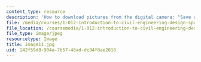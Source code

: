 ```yaml
---
content_type: resource
description: 'How to download pictures from the digital camera: "Save as" dialog box'
file: /media/courses/1-012-introduction-to-civil-engineering-design-spring-2002/142f59d8904a7b5746addc84f8ae2018_image11.jpg
file_location: /coursemedia/1-012-introduction-to-civil-engineering-design-spring-2002/142f59d8904a7b5746addc84f8ae2018_image11.jpg
file_type: image/jpeg
resourcetype: Image
title: image11.jpg
uid: 142f59d8-904a-7b57-46ad-dc84f8ae2018
---
```

